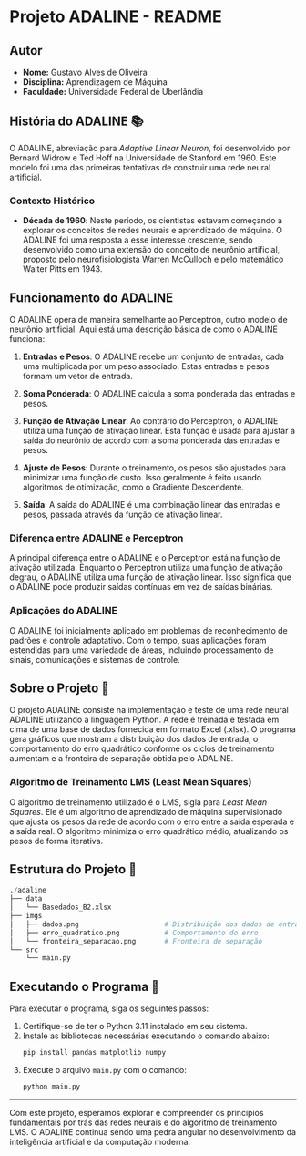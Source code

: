 # Projeto ADALINE - README

## Autor
- **Nome:** Gustavo Alves de Oliveira
- **Disciplina:** Aprendizagem de Máquina
- **Faculdade:** Universidade Federal de Uberlândia

## História do ADALINE 📚

O ADALINE, abreviação para *Adaptive Linear Neuron*, foi desenvolvido por Bernard Widrow e Ted Hoff na Universidade de Stanford em 1960. Este modelo foi uma das primeiras tentativas de construir uma rede neural artificial.

### Contexto Histórico

- **Década de 1960**: Neste período, os cientistas estavam começando a explorar os conceitos de redes neurais e aprendizado de máquina. O ADALINE foi uma resposta a esse interesse crescente, sendo desenvolvido como uma extensão do conceito de neurônio artificial, proposto pelo neurofisiologista Warren McCulloch e pelo matemático Walter Pitts em 1943.

## Funcionamento do ADALINE

O ADALINE opera de maneira semelhante ao Perceptron, outro modelo de neurônio artificial. Aqui está uma descrição básica de como o ADALINE funciona:

1. **Entradas e Pesos**: O ADALINE recebe um conjunto de entradas, cada uma multiplicada por um peso associado. Estas entradas e pesos formam um vetor de entrada.

2. **Soma Ponderada**: O ADALINE calcula a soma ponderada das entradas e pesos.

3. **Função de Ativação Linear**: Ao contrário do Perceptron, o ADALINE utiliza uma função de ativação linear. Esta função é usada para ajustar a saída do neurônio de acordo com a soma ponderada das entradas e pesos.

4. **Ajuste de Pesos**: Durante o treinamento, os pesos são ajustados para minimizar uma função de custo. Isso geralmente é feito usando algoritmos de otimização, como o Gradiente Descendente.

5. **Saída**: A saída do ADALINE é uma combinação linear das entradas e pesos, passada através da função de ativação linear.

### Diferença entre ADALINE e Perceptron

A principal diferença entre o ADALINE e o Perceptron está na função de ativação utilizada. Enquanto o Perceptron utiliza uma função de ativação degrau, o ADALINE utiliza uma função de ativação linear. Isso significa que o ADALINE pode produzir saídas contínuas em vez de saídas binárias.

### Aplicações do ADALINE

O ADALINE foi inicialmente aplicado em problemas de reconhecimento de padrões e controle adaptativo. Com o tempo, suas aplicações foram estendidas para uma variedade de áreas, incluindo processamento de sinais, comunicações e sistemas de controle.

## Sobre o Projeto 🤖

O projeto ADALINE consiste na implementação e teste de uma rede neural ADALINE utilizando a linguagem Python. A rede é treinada e testada em cima de uma base de dados fornecida em formato Excel (.xlsx). O programa gera gráficos que mostram a distribuição dos dados de entrada, o comportamento do erro quadrático conforme os ciclos de treinamento aumentam e a fronteira de separação obtida pelo ADALINE.

### Algoritmo de Treinamento LMS (Least Mean Squares)

O algoritmo de treinamento utilizado é o LMS, sigla para *Least Mean Squares*. Ele é um algoritmo de aprendizado de máquina supervisionado que ajusta os pesos da rede de acordo com o erro entre a saída esperada e a saída real. O algoritmo minimiza o erro quadrático médio, atualizando os pesos de forma iterativa.

## Estrutura do Projeto 📂
```Python
./adaline
├── data
│   └── Basedados_B2.xlsx
├── imgs
│   ├── dados.png                     # Distribuição dos dados de entrada
│   ├── erro_quadratico.png           # Comportamento do erro
│   └── fronteira_separacao.png       # Fronteira de separação
└── src
    └── main.py
```


## Executando o Programa 🚀

Para executar o programa, siga os seguintes passos:

1. Certifique-se de ter o Python 3.11 instalado em seu sistema.
2. Instale as bibliotecas necessárias executando o comando abaixo:
    ```bash
    pip install pandas matplotlib numpy
    ```
3. Execute o arquivo `main.py` com o comando:
    ```bash
    python main.py
    ```

---

Com este projeto, esperamos explorar e compreender os princípios fundamentais por trás das redes neurais e do algoritmo de treinamento LMS. O ADALINE continua sendo uma pedra angular no desenvolvimento da inteligência artificial e da computação moderna.
